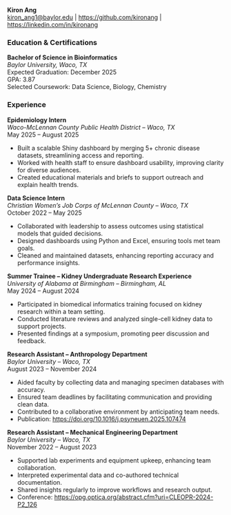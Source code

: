 **Kiron Ang**  
kiron_ang1@baylor.edu | https://github.com/kironang | https://linkedin.com/in/kironang  

### Education & Certifications  

**Bachelor of Science in Bioinformatics**  
*Baylor University, Waco, TX*  
Expected Graduation: December 2025  
GPA: 3.87  
Selected Coursework: Data Science, Biology, Chemistry  

### Experience  

**Epidemiology Intern**  
*Waco-McLennan County Public Health District – Waco, TX*  
May 2025 – August 2025  
- Built a scalable Shiny dashboard by merging 5+ chronic disease datasets, streamlining access and reporting.  
- Worked with health staff to ensure dashboard usability, improving clarity for diverse audiences.  
- Created educational materials and briefs to support outreach and explain health trends.  

**Data Science Intern**  
*Christian Women’s Job Corps of McLennan County – Waco, TX*  
October 2022 – May 2025  
- Collaborated with leadership to assess outcomes using statistical models that guided decisions.  
- Designed dashboards using Python and Excel, ensuring tools met team goals.  
- Cleaned and maintained datasets, enhancing reporting accuracy and performance insights.  

**Summer Trainee – Kidney Undergraduate Research Experience**  
*University of Alabama at Birmingham – Birmingham, AL*  
May 2024 – August 2024  
- Participated in biomedical informatics training focused on kidney research within a team setting.  
- Conducted literature reviews and analyzed single-cell kidney data to support projects.  
- Presented findings at a symposium, promoting peer discussion and feedback.  

**Research Assistant – Anthropology Department**  
*Baylor University – Waco, TX*  
August 2023 – November 2024  
- Aided faculty by collecting data and managing specimen databases with accuracy.  
- Ensured team deadlines by facilitating communication and providing clean data.  
- Contributed to a collaborative environment by anticipating team needs.  
- Publication: https://doi.org/10.1016/j.psyneuen.2025.107474  

**Research Assistant – Mechanical Engineering Department**  
*Baylor University – Waco, TX*  
November 2022 – August 2023  
- Supported lab experiments and equipment upkeep, enhancing team collaboration.  
- Interpreted experimental data and co-authored technical documentation.  
- Shared insights regularly to improve workflows and research output.  
- Conference: https://opg.optica.org/abstract.cfm?uri=CLEOPR-2024-P2_126  
